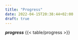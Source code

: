 ```yaml
---
title: "Progress"
date: 2022-04-15T20:38:44+02:00
draft: true
---
```

***progress***
{{< table/progress >}}